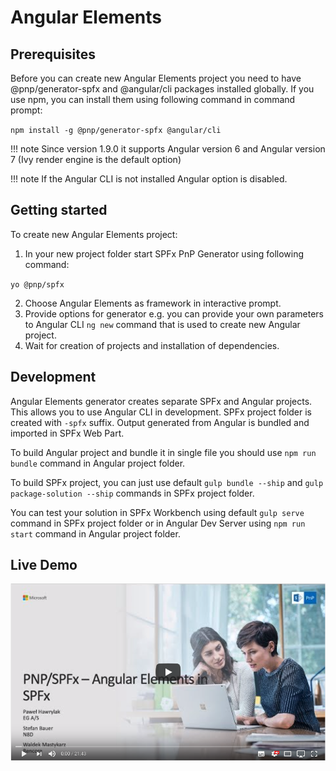 # Angular Elements

## Prerequisites
Before you can create new Angular Elements project you need to have @pnp/generator-spfx and @angular/cli packages installed globally. If you use npm, you can install them using following command in command prompt:

`npm install -g @pnp/generator-spfx @angular/cli`

!!! note
    Since version 1.9.0 it supports Angular version 6 and Angular version 7 (Ivy render engine is the default option)

!!! note
    If the Angular CLI is not installed Angular option is disabled.

## Getting started

To create new Angular Elements project:

1. In your new project folder start SPFx PnP Generator using following command:

`yo @pnp/spfx`

2. Choose Angular Elements as framework in interactive prompt.
3. Provide options for generator e.g. you can provide your own parameters to Angular CLI `ng new` command that is used to create new Angular project.
4. Wait for creation of projects and installation of dependencies.

## Development

Angular Elements generator creates separate SPFx and Angular projects. This allows you to use Angular CLI in development. SPFx project folder is created with `-spfx` suffix. Output generated from Angular is bundled and imported in SPFx Web Part.

To build Angular project and bundle it in single file you should use `npm run bundle` command in Angular project folder.

To build SPFx project, you can just use default `gulp bundle --ship` and `gulp package-solution --ship` commands in SPFx project folder.

You can test your solution in SPFx Workbench using default `gulp serve` command in SPFx project folder or in Angular Dev Server using `npm run start` command in Angular project folder.

## Live Demo

[![Link to Video](../assets/pnp-web-cast-angular-elements.png)](https://www.youtube.com/watch?v=2aqLrw4zs4I)
